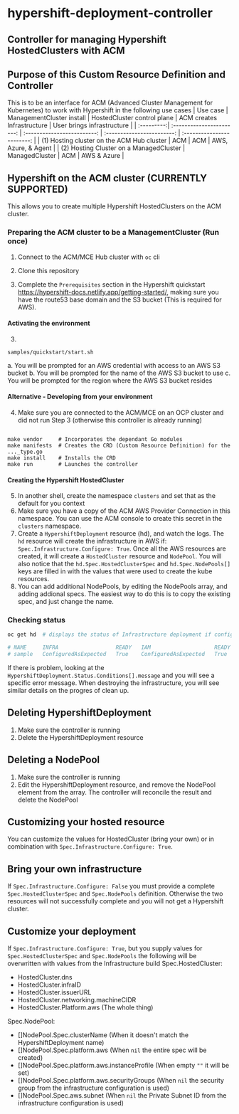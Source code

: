 # hypershift-deployment-controller
## Controller for managing Hypershift HostedClusters with ACM

## Purpose of this Custom Resource Definition and Controller
This is to be an interface for ACM (Advanced Cluster Management for Kubernetes) to work with Hypershift in the following use cases
  | Use case   | ManagementCluster install | HostedCluster control plane | ACM creates Infrastructure | User brings infrastructure |
  | :---------:| :-----------------------: | :-------------------------: | :------------------------: | :------------------------: |
  | (1) Hosting cluster on the ACM Hub cluster    | ACM                         | ACM                        | AWS, Azure, & Agent |
  | (2) Hosting Cluster on a ManagedCluster | ManagedCluster              | ACM                        | AWS & Azure |

## Hypershift on the ACM cluster (CURRENTLY SUPPORTED)
This allows you to create multiple Hypershift HostedClusters on the ACM cluster.

### Preparing the ACM cluster to be a ManagementCluster (Run once)
1. Connect to the ACM/MCE Hub cluster with `oc` cli

2. Clone this repository

3. Complete the `Prerequisites` section in the Hypershift quickstart https://hypershift-docs.netlify.app/getting-started/, making sure you have the route53 base domain and the S3 bucket (This is required for AWS).

#### Activating the environment
3.
  ```shell
  samples/quickstart/start.sh
  ```
  a. You will be prompted for an AWS credential with access to an AWS S3 bucket
  b. You will be prompted for the name of the AWS S3 bucket to use
  c. You will be prompted for the region where the AWS S3 bucket resides

#### Alternative - Developing from your environment
4. Make sure you are connected to the ACM/MCE on an OCP cluster and did not run Step 3 (otherwise this controller is already running)
  ```shell

  make vendor     # Incorporates the dependant Go modules
  make manifests  # Creates the CRD (Custom Resource Definition) for the ..._type.go
  make install    # Installs the CRD
  make run        # Launches the controller
  ```
#### Creating the Hypershift HostedCluster
5. In another shell, create the namespace `clusters` and set that as the default for you context
6. Make sure you have a copy of the ACM AWS Provider Connection in this namespace. You can use the ACM console to create this secret in the `clusters` namespace.
7. Create a `HypershiftDeployment` resource (hd), and watch the logs.  The `hd` resource will create the infrastructure in AWS if: `Spec.Infrastructure.Configure: True`. Once all the AWS resources are created, it will create a `HostedCluster` resource and `NodePool`.  You will also notice that the `hd.Spec.HostedClusterSpec` and `hd.Spec.NodePools[]` keys are filled in with the values that were used to create the kube resources.
8. You can add additional NodePools, by editing the NodePools array, and adding addional specs. The easiest way to do this is to copy the existing spec, and just change the name.

### Checking status
```bash
oc get hd  # displays the status of Infrastructure deployment if configure: true

# NAME     INFRA                  READY   IAM                    READY   PROVIDER REF          FOUND   PROGRESS    AVAILABLE
# sample   ConfiguredAsExpected   True    ConfiguredAsExpected   True    ReferenceAsExpected   Truee   Completed   True
```
If there is problem, looking at the `HypershiftDeployment.Status.Conditions[].message` and you will see a specific error message.  When destroying the infrastructure, you will see similar details on the progres of clean up.

## Deleting HypershiftDeployment
1. Make sure the controller is running
2. Delete the HypershiftDeployment resource

## Deleting a NodePool
1. Make sure the controller is running
2. Edit the HypershiftDeployment resource, and remove the NodePool element from the array. The controller will reconcile the result and delete the NodePool

## Customizing your hosted resource
You can customize the values for HostedCluster (bring your own) or in combination with `Spec.Infrastructure.Configure: True`.

## Bring your own infrastructure
If `Spec.Infrastructure.Configure: False` you must provide a complete `Spec.HostedClusterSpec` and `Spec.NodePools` definition.  Otherwise the two resources will not successfully complete and you will not get a Hypershift cluster.

## Customize your deployment
If `Spec.Infrastructure.Configure: True`, but you supply values for `Spec.HostedClusterSpec` and `Spec.NodePools` the following will be overwritten with values from the Infrastructure build
Spec.HostedCluster:
* HostedCluster.dns
* HostedCluster.infraID
* HostedCluster.issuerURL
* HostedCluster.networking.machineCIDR
* HostedCluster.Platform.aws  (The whole thing)

Spec.NodePool:
* []NodePool.Spec.clusterName  (When it doesn't match the HypershiftDeployment name)
* []NodePool.Spec.platform.aws (When `nil` the entire spec will be created)
* []NodePool.Spec.platform.aws.instanceProfile (When empty `""` it will be set)
* []NodePool.Spec.platform.aws.securityGroups (When `nil` the security group from the infrastructure configuration is used)
* []NodePool.Spec.aws.subnet (When `nil` the Private Subnet ID from the infrastructure configuration is used)

